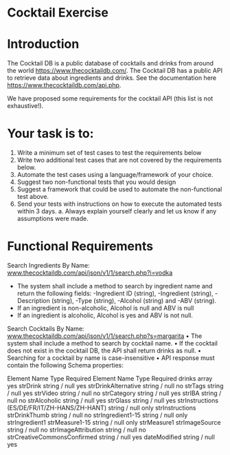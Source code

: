 # Cocktail Exercise

# Introduction 

The Cocktail DB is a public database of cocktails and drinks from around the world https://www.thecocktaildb.com/. 
The Cocktail DB has a public API to retrieve data about ingredients and drinks. See the documentation here https://www.thecocktaildb.com/api.php.

We have proposed some requirements for the cocktail API (this list is not exhaustive!).

# Your task is to:
1.	Write a minimum set of test cases to test the requirements below
2.	Write two additional test cases that are not covered by the requirements below.
3.	Automate the test cases using a language/framework of your choice.
4.	Suggest two non-functional tests that you would design
5.	Suggest a framework that could be used to automate the non-functional test above.
6.	Send your tests with instructions on how to execute the automated tests within 3 days.
a.	Always explain yourself clearly and let us know if any assumptions were made.

# Functional Requirements
Search Ingredients By Name: www.thecocktaildb.com/api/json/v1/1/search.php?i=vodka

* The system shall include a method to search by ingredient name and return the following fields: 
-Ingredient ID (string),
-Ingredient (string), 
-Description (string),
-Type (string), 
-Alcohol (string) and 
-ABV (string). 
* If an ingredient is non-alcoholic, Alcohol is null and ABV is null
*  If an ingredient is alcoholic, Alcohol is yes and ABV is not null. 

Search Cocktails By Name: www.thecocktaildb.com/api/json/v1/1/search.php?s=margarita
•	The system shall include a method to search by cocktail name. 
•	If the cocktail does not exist in the cocktail DB, the API shall return drinks as null. 
•	Searching for a cocktail by name is case-insensitive
•	 API response must contain the following Schema properties:

Element Name	Type	Required
Element Name	Type	Required
drinks	array	yes
strDrink	string / null	yes
strDrinkAlternative	string / null	no
strTags	string / null	yes
strVideo	string / null	no
strCategory	string / null	yes
strIBA	string / null	no
strAlcoholic	string / null	yes
strGlass	string / null	yes
strInstructions (ES/DE/FR/IT/ZH-HANS/ZH-HANT)	string / null	only strInstructions
strDrinkThumb	string / null	no
strIngredient1-15	string / null	only strIngredient1
strMeasure1-15	string / null	only strMeasure1
strImageSource	string / null	no
strImageAttribution	string / null	no
strCreativeCommonsConfirmed	string / null	yes
dateModified	string / null	yes
